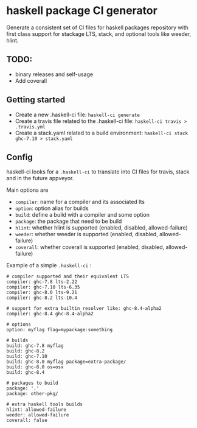 
haskell package CI generator
============================

Generate a consistent set of CI files for haskell packages repository
with first class support for stackage LTS, stack, and optional tools
like weeder, hlint.


## TODO:

* binary releases and self-usage
* Add coverall

## Getting started

* Create a new .haskell-ci file: `haskell-ci generate`
* Create a travis file related to the .haskell-ci file: `haskell-ci travis > .travis.yml`
* Create a stack.yaml related to a build environment: `haskell-ci stack ghc-7.10 > stack.yaml`

## Config

haskell-ci looks for a `.haskell-ci` to translate into CI files
for travis, stack and in the future appveyor.

Main options are

* `compiler`: name for a compiler and its associated lts
* `option`: option alias for builds
* `build`: define a build with a compiler and some option
* `package`: the package that need to be build
* `hlint`: whether hlint is supported (enabled, disabled, allowed-failure)
* `weeder`: whether weeder is supported (enabled, disabled, allowed-failure)
* `coverall`: whether coverall is supported (enabled, disabled, allowed-failure)

Example of a simple `.haskell-ci` :

```
# compiler supported and their equivalent LTS
compiler: ghc-7.8 lts-2.22
compiler: ghc-7.10 lts-6.35
compiler: ghc-8.0 lts-9.21
compiler: ghc-8.2 lts-10.4

# support for extra builtin resolver like: ghc-8.4-alpha2
compiler: ghc-8.4 ghc-8.4-alpha2

# options
option: myflag flag=mypackage:something

# builds 
build: ghc-7.8 myflag
build: ghc-8.2
build: ghc-7.10
build: ghc-8.0 myflag package=extra-package/
build: ghc-8.0 os=osx
build: ghc-8.4

# packages to build
package: '.'
package: other-pkg/

# extra haskell tools builds
hlint: allowed-failure
weeder: allowed-failure
coverall: false
```
